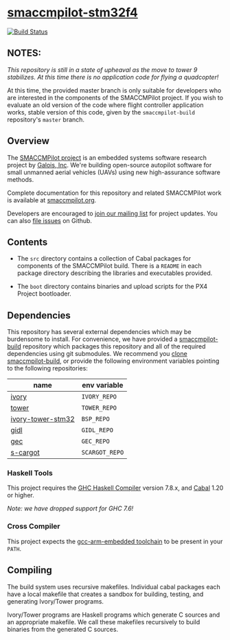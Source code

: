 [smaccmpilot-stm32f4](http://github.com/galoisinc/smaccmpilot-stm32f4)
==============================
[![Build Status](https://travis-ci.org/GaloisInc/smaccmpilot-stm32f4.svg?branch=master)](https://travis-ci.org/GaloisInc/smaccmpilot-stm32f4)

## NOTES:

*This repository is still in a state of upheaval as the move to tower 9
stabilizes. At this time there is no application code for flying a quadcopter!*

At this time, the provided master branch is only suitable for developers who are
interested in the components of the SMACCMPilot project. If you wish to
evaluate an old version of the code where flight controller application works,
stable version of this code, given by the `smaccmpilot-build` repository's
`master` branch.

## Overview

The [SMACCMPilot project][smaccmpilot.org] is an embedded systems software
research project by [Galois, Inc][galois]. We're building open-source autopilot
software for small unmanned aerial vehicles (UAVs) using new high-assurance
software methods.

Complete documentation for this repository and related SMACCMPilot work is
available at [smaccmpilot.org][].

Developers are encouraged to [join our mailing list][list] for project
updates. You can also [file issues][issues] on Github.

[galois]: http://galois.com
[smaccmpilot.org]: http://smaccmpilot.org
[list]: http://community.galois.com/mailman/listinfo/smaccmpilot
[issues]: https://github.com/galoisinc/smaccmpilot-stm32f4/issues

## Contents

- The `src` directory contains a collection of Cabal packages for components
  of the SMACCMPilot build. There is a `README` in each package directory
  describing the libraries and executables provided.

- The `boot` directory contains binaries and upload scripts for the PX4 Project
  bootloader.

## Dependencies

This repository has several external dependencies which may be burdensome to
install. For convenience, we have provided a [smaccmpilot-build][] repository
which packages this repository and all of the required dependencies using git
submodules. We recommend you [clone smaccmpilot-build][smaccmpilot-build], or
provide the following environment variables pointing to the following
repositories:

| name | env variable |
|------|--------------|
| [ivory][] | `IVORY_REPO` |
| [tower][] | `TOWER_REPO` |
| [ivory-tower-stm32][] | `BSP_REPO` |
| [gidl][] | `GIDL_REPO` |
| [gec][] | `GEC_REPO` |
| [s-cargot][] | `SCARGOT_REPO` |

[smaccmpilot-build]: https://github.com/galoisinc/smaccmpilot-build
[ivory]: https://github.com/galoisinc/ivory
[tower]: https://github.com/galoisinc/tower
[ivory-tower-stm32]: https://github.com/galoisinc/ivory-tower-stm32
[gec]: https://github.com/galoisinc/gec
[gidl]: https://github.com/galoisinc/gidl
[s-cargot]: https://github.com/aisamanra/s-cargot

### Haskell Tools

This project requires the [GHC Haskell Compiler][ghc] version 7.8.x, and [Cabal][] 1.20 or higher.

*Note: we have dropped support for GHC 7.6!*

[ghc]: https://www.haskell.org/ghc
[Cabal]: https://www.haskell.org/cabal

### Cross Compiler

This project expects the [gcc-arm-embedded toolchain][1] to be present in your
`PATH`.

[1]:https://launchpad.net/gcc-arm-embedded

## Compiling

The build system uses recursive makefiles. Individual cabal packages each have
a local makefile that creates a sandbox for building, testing, and generating
Ivory/Tower programs.

Ivory/Tower programs are Haskell programs which generate C sources and an
appropriate makefile. We call these makefiles recursively to build binaries from
the generated C sources.

